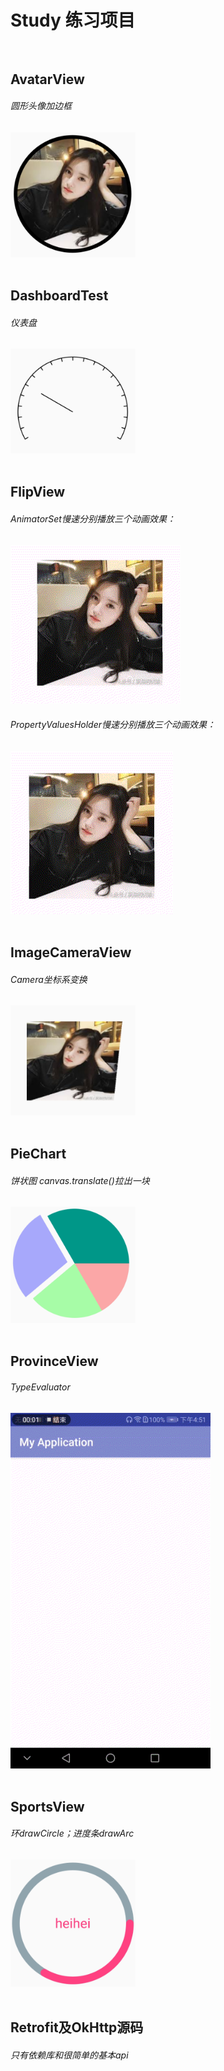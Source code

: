 # Study 练习项目 <br/><br/>

## AvatarView
###### 圆形头像加边框
<img src="https://raw.githubusercontent.com/xqgdmg/Study/master/img/a.PNG" width="200" alt="图片描述文字"/>
<br/><br/>

## DashboardTest
###### 仪表盘
<img src="https://raw.githubusercontent.com/xqgdmg/Study/master/img/da.PNG" width="200" alt="图片描述文字"/>
<br/><br/>

## FlipView
###### AnimatorSet慢速分别播放三个动画效果：
<img src="https://raw.githubusercontent.com/xqgdmg/Study/master/img/flip.gif" alt="图片描述文字"/>
<br/>

###### PropertyValuesHolder慢速分别播放三个动画效果：
<img src="https://raw.githubusercontent.com/xqgdmg/Study/master/img/flip2.gif" alt="图片描述文字"/>
<br/><br/>

## ImageCameraView
###### Camera坐标系变换
<img src="https://raw.githubusercontent.com/xqgdmg/Study/master/img/ca.PNG" width="200" alt="图片描述文字"/>
<br/><br/>

## PieChart
###### 饼状图 canvas.translate()拉出一块
<img src="https://raw.githubusercontent.com/xqgdmg/Study/master/img/pie.PNG" width="200" alt="图片描述文字"/>
<br/><br/>

## ProvinceView
###### TypeEvaluator
<img src="https://raw.githubusercontent.com/xqgdmg/Study/master/img/pro.gif" width="320" width="480" alt="图片描述文字"/>
<br/><br/>

## SportsView
###### 环drawCircle；进度条drawArc
<img src="https://raw.githubusercontent.com/xqgdmg/Study/master/img/sp.PNG" width="200" alt="图片描述文字"/>
<br/><br/>

## Retrofit及OkHttp源码
###### 只有依赖库和很简单的基本api




